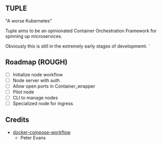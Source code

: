 ## TUPLE
"A worse Kubernetes"

Tuple aims to be an opinionated Container Orchestration Framework for spinning up microservices.

Obviously this is still in the extremely early stages of developmemt.
`
## Roadmap (ROUGH)
- [ ] Initialize node workflow
- [ ] Node server with auth
- [ ] Allow open ports in Container_wrapper
- [ ] Pilot node
- [ ] CLI to manage nodes
- [ ] Specialized node for ingress

## Credits
- [docker-compose-workflow](https://github.com/peter-evans/docker-compose-actions-workflow)
  - Peter Evans